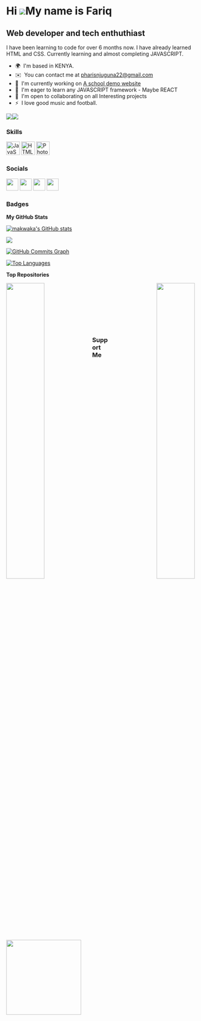 Hi ![](https://user-images.githubusercontent.com/18350557/176309783-0785949b-9127-417c-8b55-ab5a4333674e.gif)My name is Fariq
=============================================================================================================================

Web developer and tech enthuthiast
----------------------------------

I have been learning to code for over 6 months now. I have already learned HTML and CSS. Currently learning and almost completing JAVASCRIPT.

* 🌍  I'm based in KENYA.
* ✉️  You can contact me at [pharisnjuguna22@gmail.com](mailto:pharisnjuguna22@gmail.com)
* 🚀  I'm currently working on [A school demo website](https://makwaka.github.io/demowebschool.com/SJSS%20FILES/)
* 🧠  I'm eager to learn any JAVASCRIPT framework - Maybe REACT
* 🤝  I'm open to collaborating on all Interesting projects
* ⚡  I love good music and football.


<a href="https://www.twitter.com/pharis_kariuki" target="_blank" rel="noreferrer"><img
src="https://img.shields.io/twitter/follow/pharis_kariuki?logo=twitter&style=for-the-badge&color=0891b2&labelColor=581c87"
/></a><a href="https://www.github.com/makwaka" target="_blank" rel="noreferrer"><img
src="https://img.shields.io/github/followers/makwaka?logo=github&style=for-the-badge&color=0891b2&labelColor=581c87" /></a>

### Skills


<p align="left">
<a href="https://developer.mozilla.org/en-US/docs/Web/JavaScript" target="_blank" rel="noreferrer"><img src="https://raw.githubusercontent.com/danielcranney/readme-generator/main/public/icons/skills/javascript-colored.svg" width="36" height="36" alt="JavaScript" /></a>
<a href="https://developer.mozilla.org/en-US/docs/Glossary/HTML5" target="_blank" rel="noreferrer"><img src="https://raw.githubusercontent.com/danielcranney/readme-generator/main/public/icons/skills/html5-colored.svg" width="36" height="36" alt="HTML5" /></a>
<a href="https://www.adobe.com/uk/products/photoshop.html" target="_blank" rel="noreferrer"><img src="https://raw.githubusercontent.com/danielcranney/readme-generator/main/public/icons/skills/photoshop-colored.svg" width="36" height="36" alt="Photoshop" /></a>
</p>


### Socials

<p align="left"> <a href="https://www.facebook.com/Fariq Karick" target="_blank" rel="noreferrer"><img src="https://raw.githubusercontent.com/danielcranney/readme-generator/main/public/icons/socials/facebook.svg" width="32" height="32" /></a> <a href="https://www.github.com/makwaka" target="_blank" rel="noreferrer"><img src="https://raw.githubusercontent.com/danielcranney/readme-generator/main/public/icons/socials/github.svg" width="32" height="32" /></a> <a href="http://www.instagram.com/fariqkarick" target="_blank" rel="noreferrer"><img src="https://raw.githubusercontent.com/danielcranney/readme-generator/main/public/icons/socials/instagram.svg" width="32" height="32" /></a> <a href="https://www.twitter.com/pharis_kariuki" target="_blank" rel="noreferrer"><img src="https://raw.githubusercontent.com/danielcranney/readme-generator/main/public/icons/socials/twitter.svg" width="32" height="32" /></a></p>

### Badges

<b>My GitHub Stats</b>

<a href="http://www.github.com/makwaka"><img src="https://github-readme-stats.vercel.app/api?username=makwaka&show_icons=true&hide=&count_private=true&title_color=3382ed&text_color=ec4899&icon_color=0891b2&bg_color=581c87&hide_border=true&show_icons=true" alt="makwaka's GitHub stats" /></a>

<a href="http://www.github.com/makwaka"><img src="https://github-readme-streak-stats.herokuapp.com/?user=makwaka&stroke=ec4899&background=581c87&ring=3382ed&fire=3382ed&currStreakNum=ec4899&currStreakLabel=3382ed&sideNums=ec4899&sideLabels=ec4899&dates=ec4899&hide_border=true" /></a>

<a href="http://www.github.com/makwaka"><img src="https://activity-graph.herokuapp.com/graph?username=makwaka&bg_color=581c87&color=ec4899&line=0891b2&point=ec4899&area_color=581c87&area=true&hide_border=true&custom_title=GitHub%20Commits%20Graph" alt="GitHub Commits Graph" /></a>

<a href="https://github.com/makwaka" align="left"><img src="https://github-readme-stats.vercel.app/api/top-langs/?username=makwaka&langs_count=10&title_color=3382ed&text_color=ec4899&icon_color=0891b2&bg_color=581c87&hide_border=true&locale=en&custom_title=Top%20%Languages" alt="Top Languages" /></a>

<b>Top Repositories</b>

<div width="100%" align="center"><a href="https://github.com/makwaka/makwaka.github.io" align="left"><img align="left" width="45%" src="https://github-readme-stats.vercel.app/api/pin/?username=makwaka&repo=makwaka.github.io&title_color=3382ed&text_color=ec4899&icon_color=0891b2&bg_color=581c87&hide_border=true&locale=en" /></a><a href="https://github.com/makwaka/regform.github.io" align="right"><img align="right" width="45%" src="https://github-readme-stats.vercel.app/api/pin/?username=makwaka&repo=regform.github.io&title_color=3382ed&text_color=ec4899&icon_color=0891b2&bg_color=581c87&hide_border=true&locale=en" /></a></div><br /><br /><br /><br /><br /><br /><br />

### Support Me

<a href="https://www.buymeacoffee.com//fariqkarick"><img src="https://cdn.buymeacoffee.com/buttons/v2/default-yellow.png" width="200" /></a>

